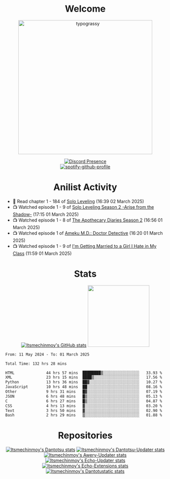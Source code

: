 <div align="center">

# Welcome
<a href="https://github.com/kawarimidoll/typograssy">
    <img alt="typograssy" src="https://typograssy.deno.dev/api?text=%E3%82%88%E3%81%86%E3%81%93%E3%81%9D%E3%81%BF%E3%81%AA%E3%81%95%E3%82%93%20-%20Itsmechinmoy--&&l0=none&l1=82d9d0&l2=027353&l3=038c4c&l4=01402e&bg=none&frame=none&speed=100&comment=" width="421.99">
</a>

[![Discord Presence](https://lanyard.cnrad.dev/api/523539866311720963?theme=dark&bg=Oe1116&animated=false&hideDiscrim=true&borderRadius=30px&hideActivity=whenNotUsed)](https://discord.com/users/523539866311720963)<br>
[![spotify-github-profile](https://spotify-github-profile.kittinanx.com/api/view?uid=31zczwoe3obxakjgkio7anubhkaq&cover_image=true&theme=novatorem&show_offline=true&background_color=121212&interchange=false&bar_color=53b14f&bar_color=ffffff&bar_color_cover=false)](https://spotify-github-profile.vercel.app/api/view?uid=31zczwoe3obxakjgkio7anubhkaq&redirect=true)
</div>

<div align="center">

# Anilist Activity
</div>
<!-- ANILIST_ACTIVITY:start -->

-   📖 Read chapter 1 - 184 of [Solo Leveling](https://anilist.co/manga/105398) (16:39 02 March 2025)
-   📺 Watched episode 1 - 9 of [Solo Leveling Season 2 -Arise from the Shadow-](https://anilist.co/anime/176496) (17:15 01 March 2025)
-   📺 Watched episode 1 - 8 of [The Apothecary Diaries Season 2](https://anilist.co/anime/176301) (16:56 01 March 2025)
-   📺 Watched episode 1 of [Ameku M.D.: Doctor Detective](https://anilist.co/anime/176642) (16:20 01 March 2025)
-   📺 Watched episode 1 - 9 of [I'm Getting Married to a Girl I Hate in My Class](https://anilist.co/anime/178462) (11:59 01 March 2025)

<!-- ANILIST_ACTIVITY:end -->
<div align="center">
    
# Stats
[![Itsmechinmoy's GitHub stats](https://github-readme-stats.vercel.app/api?username=itsmechinmoy&show_icons=true&theme=algolia)](https://github.com/anuraghazra/github-readme-stats)
<img src="https://github-readme-stackoverflow.vercel.app/?userID=25004176&theme=dark" height="194"/>
</div>
<!--START_SECTION:waka-->

```txt
From: 11 May 2024 - To: 01 March 2025

Total Time: 132 hrs 28 mins

HTML              44 hrs 57 mins  ████████▒░░░░░░░░░░░░░░░░   33.93 %
XML               23 hrs 15 mins  ████▒░░░░░░░░░░░░░░░░░░░░   17.56 %
Python            13 hrs 36 mins  ██▓░░░░░░░░░░░░░░░░░░░░░░   10.27 %
JavaScript        10 hrs 48 mins  ██░░░░░░░░░░░░░░░░░░░░░░░   08.16 %
Other             9 hrs 31 mins   █▓░░░░░░░░░░░░░░░░░░░░░░░   07.19 %
JSON              6 hrs 48 mins   █▒░░░░░░░░░░░░░░░░░░░░░░░   05.13 %
C                 6 hrs 27 mins   █▒░░░░░░░░░░░░░░░░░░░░░░░   04.87 %
CSS               4 hrs 13 mins   ▓░░░░░░░░░░░░░░░░░░░░░░░░   03.20 %
Text              3 hrs 50 mins   ▓░░░░░░░░░░░░░░░░░░░░░░░░   02.90 %
Bash              2 hrs 29 mins   ▒░░░░░░░░░░░░░░░░░░░░░░░░   01.88 %
```

<!--END_SECTION:waka-->
<div align="center">

# Repositories
[![Itsmechinmoy's Dantotsu stats](https://github-readme-stats.vercel.app/api/pin/?username=itsmechinmoy&repo=dantotsu&show_icons=true&theme=algolia&description_lines_count=1)](https://github.com/itsmechinmoy/dantotsu)
[![Itsmechinmoy's Dantotsu-Updater stats](https://github-readme-stats.vercel.app/api/pin/?username=itsmechinmoy&repo=dantotsu-updater&show_icons=true&theme=algolia&description_lines_count=1)](https://github.com/itsmechinmoy/dantotsu-updater)
[![Itsmechinmoy's Awery-Updater stats](https://github-readme-stats.vercel.app/api/pin/?username=itsmechinmoy&repo=awery-updater&show_icons=true&theme=algolia&description_lines_count=1)](https://github.com/itsmechinmoy/awery-updater)
[![Itsmechinmoy's Echo-Updater stats](https://github-readme-stats.vercel.app/api/pin/?username=itsmechinmoy&repo=echo-updater&show_icons=true&theme=algolia&description_lines_count=1)](https://github.com/itsmechinmoy/echo-updater)
[![Itsmechinmoy's Echo-Extensions stats](https://github-readme-stats.vercel.app/api/pin/?username=itsmechinmoy&repo=echo-extensions&show_icons=true&theme=algolia&description_lines_count=1)](https://github.com/itsmechinmoy/echo-extensions)
[![Itsmechinmoy's Dantotustatic stats](https://github-readme-stats.vercel.app/api/pin/?username=itsmechinmoy&repo=dantotustatic&show_icons=true&theme=algolia&description_lines_count=1)](https://github.com/itsmechinmoy/dantotustatic)
</div>
